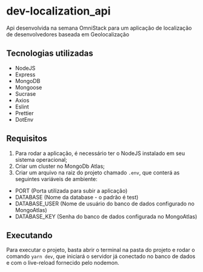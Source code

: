 # dev-localization_api
Api desenvolvida na semana OmniStack para um aplicação de localização de desenvolvedores baseada em Geolocalização

## Tecnologias utilizadas

- NodeJS
- Express
- MongoDB
- Mongoose
- Sucrase
- Axios
- Eslint
- Prettier
- DotEnv

## Requisitos

1. Para rodar a aplicação, é necessário ter o NodeJS instalado em seu sistema operacional;
2. Criar um cluster no MongoDb Atlas;
3. Criar um arquivo na raiz do projeto chamado `.env`, que conterá as seguintes variáveis de ambiente:
  - PORT (Porta utilizada para subir a aplicação)
  - DATABASE (Nome da database - o padrão é test)
  - DATABASE_USER (Nome de usuário do banco de dados configurado no MongoAtlas)
  - DATABASE_KEY (Senha do banco de dados configurada no MongoAtlas)

## Executando

Para executar o projeto, basta abrir o terminal na pasta do projeto e rodar o comando `yarn dev`, que iniciará o servidor já conectado no banco de dados e com o live-reload fornecido pelo nodemon.
